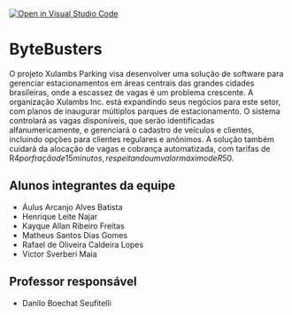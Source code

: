 [![Open in Visual Studio Code](https://classroom.github.com/assets/open-in-vscode-2e0aaae1b6195c2367325f4f02e2d04e9abb55f0b24a779b69b11b9e10269abc.svg)](https://classroom.github.com/online_ide?assignment_repo_id=15830107&assignment_repo_type=AssignmentRepo)
# ByteBusters

O projeto Xulambs Parking visa desenvolver uma solução de software para gerenciar estacionamentos em áreas centrais das grandes cidades brasileiras, onde a escassez de vagas é um problema crescente. A organização Xulambs Inc. está expandindo seus negócios para este setor, com planos de inaugurar múltiplos parques de estacionamento. O sistema controlará as vagas disponíveis, que serão identificadas alfanumericamente, e gerenciará o cadastro de veículos e clientes, incluindo opções para clientes regulares e anônimos. A solução também cuidará da alocação de vagas e cobrança automatizada, com tarifas de R$4 por fração de 15 minutos, respeitando um valor máximo de R$50.


## Alunos integrantes da equipe

* Áulus Arcanjo Alves Batista
* Henrique Leite Najar
* Kayque Allan Ribeiro Freitas
* Matheus Santos Dias Gomes
* Rafael de Oliveira Caldeira Lopes
* Victor Sverberi Maia

## Professor responsável 

* Danilo Boechat Seufitelli

